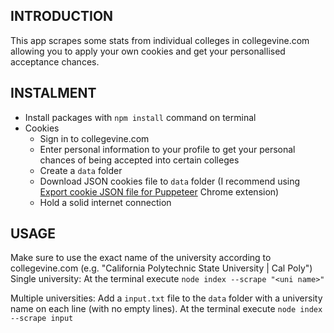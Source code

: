 INTRODUCTION
------------
This app scrapes some stats from individual colleges in collegevine.com allowing you to apply your own cookies and get your personallised acceptance chances.


INSTALMENT
----------
* Install packages with ``` npm install ``` command on terminal
* Cookies
    * Sign in to collegevine.com
    * Enter personal information to your profile to get your personal chances of being accepted into certain colleges
    * Create a ``` data ``` folder
    * Download JSON cookies file to ``` data ``` folder (I recommend using [Export cookie JSON file for Puppeteer](https://chrome.google.com/webstore/detail/%E3%82%AF%E3%83%83%E3%82%AD%E3%83%BCjson%E3%83%95%E3%82%A1%E3%82%A4%E3%83%AB%E5%87%BA%E5%8A%9B-for-puppet/nmckokihipjgplolmcmjakknndddifde?hl=en) Chrome extension)
    * Hold a solid internet connection


USAGE
-----
Make sure to use the exact name of the university according to collegevine.com (e.g. "California Polytechnic State University | Cal Poly")
Single university: 
    At the terminal execute ``` node index --scrape "<uni name>" ```

Multiple universities:
    Add a ``` input.txt ``` file to the ``` data ``` folder with a university name on each line (with no empty lines).
    At the terminal execute ``` node index --scrape input ```